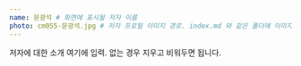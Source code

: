 ```yaml
---
name: 문광석 # 화면에 표시될 저자 이름
photo: cm055-문광석.jpg # 저자 프로필 이미지 경로. index.md 와 같은 폴더에 이미지를 넣고 사용합니다.
---
```

저자에 대한 소개 여기에 입력. 없는 경우 지우고 비워두면 됩니다.
